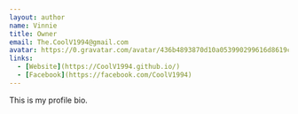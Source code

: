```yaml
---
layout: author
name: Vinnie
title: Owner
email: The.CoolV1994@gmail.com
avatar: https://0.gravatar.com/avatar/436b4893870d10a053990299616d8619c04448e5f3d800ca47e0d23419edf13b?size=256
links:
  - [Website](https://CoolV1994.github.io/)
  - [Facebook](https://facebook.com/CoolV1994)
---
```


This is my profile bio.
